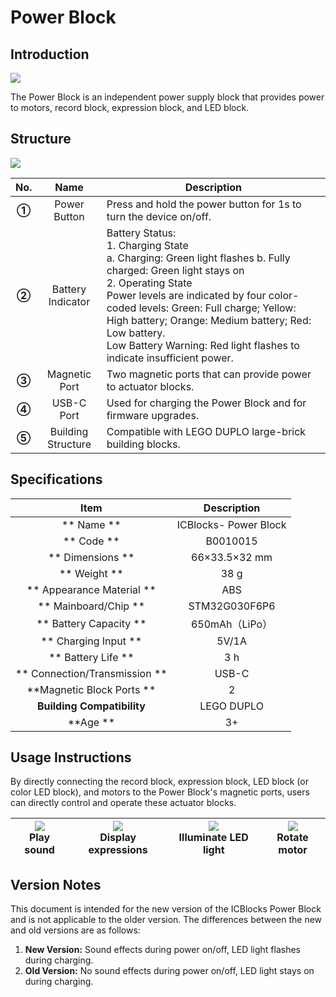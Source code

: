 # Power Block
## Introduction  
![](https://cdn.nlark.com/yuque/0/2024/png/51021531/1732959611486-f1b6960d-7d3b-4efd-91a2-4e3f2fc7f574.png)

The Power Block is an independent power supply block that provides power to motors, record block, expression block, and LED block.

## Structure
![](https://cdn.nlark.com/yuque/0/2024/png/51021531/1732962077325-d5ba3626-57e3-4824-8a53-01c9d7a65b8e.png)

|  No.   |  Name   |  Description   |
| :---: | :---: | --- |
| **①** | Power Button   | Press and hold the power button for 1s to turn the device on/off.   |
| **②** |  Battery Indicator   | Battery Status:  <br/>1. Charging State  <br/>a. Charging: Green light flashes    b. Fully charged: Green light stays on  <br/>2.  Operating State   <br/>Power levels are indicated by four color-coded levels:    Green: Full charge; Yellow: High battery; Orange: Medium battery; Red: Low battery.  <br/>Low Battery Warning: Red light flashes to indicate insufficient power.   |
| **③** |  Magnetic Port | Two magnetic ports that can provide power to actuator blocks.   |
| **④** | USB-C Port | Used for charging the Power Block and for firmware upgrades.   |
| **⑤** | Building Structure | Compatible with LEGO DUPLO large-brick building blocks.   |


## Specifications
| **Item** | **Description** |
| :---: | :---: |
| ** Name  ** | ICBlocks- Power Block   |
| ** Code  ** |  B0010015   |
| ** Dimensions  ** |  66×33.5×32 mm   |
| ** Weight  ** | 38 g |
| ** Appearance Material  ** | ABS |
| ** Mainboard/Chip  ** | STM32G030F6P6 |
| ** Battery Capacity  ** | 650mAh（LiPo） |
| ** Charging Input  ** | 5V/1A |
| ** Battery Life  ** | 3 h |
| ** Connection/Transmission  ** | USB-C |
| **Magnetic Block Ports ** | 2 |
| **Building Compatibility** |  LEGO DUPLO |
| **Age  ** | 3+ |


## Usage Instructions
By directly connecting the record block, expression block, LED block (or color LED block), and motors to the Power Block's magnetic ports, users can directly control and operate these actuator blocks.  

| ![](https://cdn.nlark.com/yuque/0/2024/gif/51021531/1732939733505-56e089f6-caf2-470b-85d5-d608b6d13939.gif)<br/> Play sound     | ![](https://cdn.nlark.com/yuque/0/2024/gif/51021531/1732939714410-90bc8bbf-5a3f-4a4b-a6df-e7808dcea54e.gif)<br/> Display expressions   | ![](https://cdn.nlark.com/yuque/0/2024/gif/51021531/1732940140576-b805a605-f191-4534-88ab-7afa71fcf7d8.gif)<br/> Illuminate LED light | ![](https://cdn.nlark.com/yuque/0/2024/gif/51021531/1732939721520-8c9cf805-f4f7-49de-86ba-7d4b2bb3ef28.gif)<br/> Rotate motor   |
| :---: | :---: | :---: | :---: |


## Version Notes  
This document is intended for the new version of the ICBlocks Power Block and is not applicable to the older version. The differences between the new and old versions are as follows:  

1. **New Version:** Sound effects during power on/off, LED light flashes during charging.
2. **Old Version:** No sound effects during power on/off, LED light stays on during charging.

